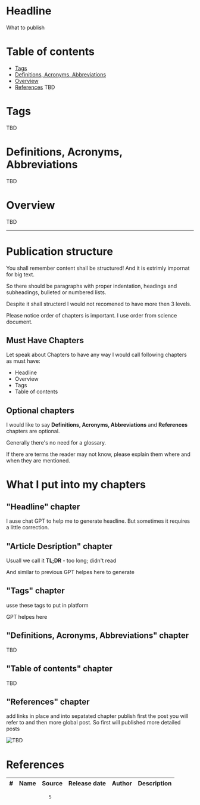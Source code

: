 # Headline
What to publish

# Table of contents
- [Tags](https://github.com/dimanikulin/dimanikulin/blob/main/PublishWhat1.md#tags)
- [Definitions, Acronyms, Abbreviations](https://github.com/dimanikulin/dimanikulin/blob/main/PublishWhat1.md#definitions-acronyms-abbreviations)
- [Overview](https://github.com/dimanikulin/dimanikulin/blob/main/PublishWhat1.md#overview)
- [References](https://github.com/dimanikulin/dimanikulin/blob/main/PublishWhat1.md#references)
TBD 

# Tags
TBD

# Definitions, Acronyms, Abbreviations
TBD

# Overview
TBD 

---

# Publication structure

You shall remember content shall be structured!
And it is extrimly impornat for big text.

So there should be paragraphs with proper indentation, headings and subheadings, bulleted or numbered lists.

Despite it shall structerd I would not recomened to have more then 3 levels.

Please notice order of chapters is important. I use order from science document. 

## Must Have Chapters
Let speak about Chapters to have any way
I would call following chapters as must have:

- Headline 
- Overview
- Tags
- Table of contents

## Optional chapters
I would like to say **Definitions, Acronyms, Abbreviations** and **References** chapters are optional.

Generally there's no need for a glossary. 

If there are terms the reader may not know, please explain them where and when they are mentioned.

# What I put into my chapters
## "Headline" chapter
I ause chat GPT to help me to generate headline. But sometimes it requires a little correction.

## "Article Desription" chapter

Usuall we call it **TL;DR** - too long; didn't read

And similar to previous GPT helpes here to generate

## "Tags" chapter

usse these tags to put in platform 

GPT helpes here

## "Definitions, Acronyms, Abbreviations" chapter
TBD

## "Table of contents" chapter
TBD

## "References" chapter
add links in place and into sepatated chapter 
publish first the post you will refer to and then more global post. So first will published more detailed posts

<img src="./Images/TBD.jpg" alt="TBD" />

# References
| # | Name                 | Source                | Release date           |  Author                 | Description   |
| - | ---------------------|---------------------- |----------------------- | ----------------------- |:-------------:|
                    5